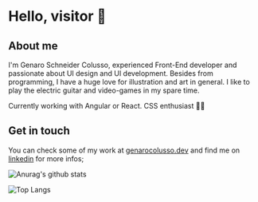 #   Hello, visitor 👋 

## About me
 I'm Genaro Schneider Colusso, experienced Front-End developer and passionate about UI design and UI development. Besides from  programming, I have a huge love for illustration and art in general. I like to play the electric guitar and video-games in my spare time.
 
 Currently working with Angular or React. CSS enthusiast 🐱‍👤

## Get in touch
You can check some of my work at [genarocolusso.dev](https://genarocolusso.dev) 
and find me on [linkedin](https://www.linkedin.com/in/genarocolusso) for more infos;

 
 
 
![Anurag's github stats](https://github-readme-stats.vercel.app/api?username=genarocolusso&theme=dracula&show_icons=true&layout=compact)

![Top Langs](https://github-readme-stats.vercel.app/api/top-langs/?username=genarocolusso&theme=dracula&show_icons=true&layout=compact)
